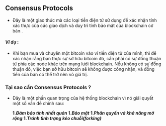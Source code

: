 ## Consensus Protocols

- Đây là một giao thức mà các loại tiền điện tử sử dụng để xác nhận tính xác thực của các giao dịch và duy trì tính bảo mật của blockchain cơ bản .

#### _Ví dụ_ :

- Khi bạn mua và chuyển một bitcoin vào ví tiền điện tử của mình, thì để xác nhận rằng bạn thực sự sở hữu bitcoin đó, cần phải có sự đồng thuận từ phía các node khác trên mạng lưới blockchain. Nếu không có sự đồng thuận đó, việc bạn sở hữu bitcoin sẽ không được công nhận, và đồng tiền của bạn có thể trở nên vô giá trị.

### Tại sao cần Consensus Protocols ?

- Đây là một phần quan trọng của hệ thống blockchain vì nó giải quyết một số vấn đề chính sau:

  **1._Đảm bảo tính nhất quán_**
  **1._Bảo mật_**
  **1._Phân quyền và khả năng mở rộng_**
  **1._Tránh tình trạng kéo chuỗi(forking)_**
